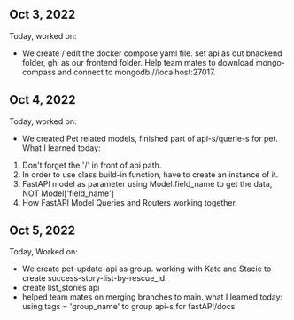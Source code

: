## Oct 3, 2022
Today, worked on:
- We create / edit the docker compose yaml file. set api as out bnackend folder, ghi as our frontend folder. Help team mates to download mongo-compass and connect to mongodb://localhost:27017.

## Oct 4, 2022
Today, worked on:
- We created Pet related models, finished part of api-s/querie-s for pet.
What I learned today:
1. Don't forget the '/' in front of api path.
2. In order to use class build-in function, have to create an instance of it. 
3. FastAPI model as parameter using Model.field_name to get the data, NOT Model['field_name']
4. How FastAPI Model Queries and Routers working together.

## Oct 5, 2022
Today, Worked on:
- We create pet-update-api as group. working with Kate and Stacie to create success-story-list-by-rescue_id.
- create list_stories api
- helped team mates on merging branches to main.
what I learned today: 
using tags = 'group_name' to group api-s for fastAPI/docs